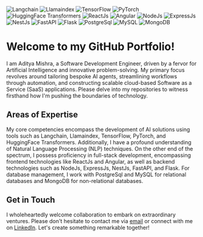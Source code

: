 ![Langchain](https://img.shields.io/badge/Langchain-v0.0.34-blue)
![Llamaindex](https://img.shields.io/badge/Llamaindex-v2.0-orange)
![TensorFlow](https://img.shields.io/badge/TensorFlow-v2.5-brightgreen)
![PyTorch](https://img.shields.io/badge/PyTorch-v1.9-critical)
![HuggingFace Transformers](https://img.shields.io/badge/HuggingFace%20Transformers-v4.5-blueviolet)
![ReactJs](https://img.shields.io/badge/ReactJs-v17.0-blue)
![Angular](https://img.shields.io/badge/Angular-v12.0-red)
![NodeJs](https://img.shields.io/badge/NodeJs-v14.17-green)
![ExpressJs](https://img.shields.io/badge/ExpressJs-v4.17-yellow)
![NestJs](https://img.shields.io/badge/NestJs-v8.0-yellowgreen)
![FastAPI](https://img.shields.io/badge/FastAPI-v0.68-informational)
![Flask](https://img.shields.io/badge/Flask-v2.0-lightgrey)
![PostgreSql](https://img.shields.io/badge/PostgreSql-v13.4-blue)
![MySQL](https://img.shields.io/badge/MySQL-v8.0-blue)
![MongoDB](https://img.shields.io/badge/MongoDB-v5.0-success)


# Welcome to my GitHub Portfolio!

I am Aditya Mishra, a Software Development Engineer, driven by a fervor for Artificial Intelligence and innovative problem-solving. My primary focus revolves around tailoring bespoke AI agents, streamlining workflows through automation, and constructing scalable cloud-based Software as a Service (SaaS) applications. Please delve into my repositories to witness firsthand how I'm pushing the boundaries of technology.

## Areas of Expertise

My core competencies encompass the development of AI solutions using tools such as Langchain, Llamaindex, TensorFlow, PyTorch, and HuggingFace Transformers. Additionally, I have a profound understanding of Natural Language Processing (NLP) techniques. On the other end of the spectrum, I possess proficiency in full-stack development, encompassing frontend technologies like ReactJs and Angular, as well as backend technologies such as NodeJs, ExpressJs, NestJs, FastAPI, and Flask. For database management, I work with PostgreSql and MySQL for relational databases and MongoDB for non-relational databases.

## Get in Touch

I wholeheartedly welcome collaboration to embark on extraordinary ventures. Please don't hesitate to contact me via [email](mailto:your-email@example.com) or connect with me on [LinkedIn](https://www.linkedin.com/in/your-linkedin-url/). Let's create something remarkable together!
